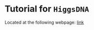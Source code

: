 # Tutorial for `HiggsDNA`
Located at the following webpage: [link](https://sam-may.github.io/higgs_dna_tutorial.github.io/)
